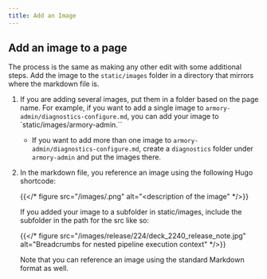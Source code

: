 ```yaml
---
title: Add an Image
---
```


## Add an image to a page

The process is the same as making any other edit with some additional steps.
Add the image to the `static/images` folder in a directory that mirrors where the markdown file is.

1. If you are adding several images, put them in a folder based on the page name. For example, if you want to add a single image to `armory-admin/diagnostics-configure.md`, you can add your image to `static/images/armory-admin.``
   - If you want to add more than one image to `armory-admin/diagnostics-configure.md`, create a `diagnostics` folder under `armory-admin` and put the images there.
1. In the markdown file, you reference an image using the following Hugo shortcode:

   {{</* figure src="/images/<filename>.png" alt="<description of the image" */>}}

   If you added your image to a subfolder in static/images, include the subfolder in the path for the src like so: 

   {{</* figure src="/images/release/224/deck_2240_release_note.jpg" alt="Breadcrumbs for nested pipeline execution context" */>}}

   Note that you can reference an image using the standard Markdown format as well.


